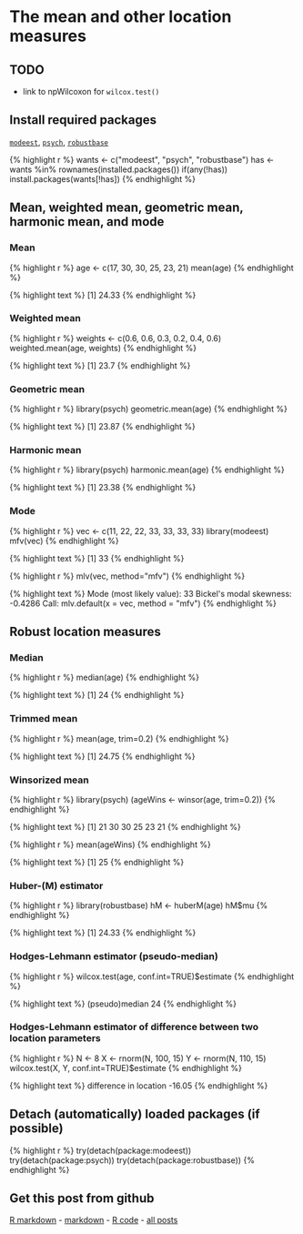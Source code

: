 The mean and other location measures
=========================

TODO
-------------------------

 - link to npWilcoxon for `wilcox.test()`

Install required packages
-------------------------

[`modeest`](http://cran.r-project.org/package=modeest), [`psych`](http://cran.r-project.org/package=psych), [`robustbase`](http://cran.r-project.org/package=robustbase)


{% highlight r %}
wants <- c("modeest", "psych", "robustbase")
has   <- wants %in% rownames(installed.packages())
if(any(!has)) install.packages(wants[!has])
{% endhighlight %}


Mean, weighted mean, geometric mean, harmonic mean, and mode
-------------------------

### Mean


{% highlight r %}
age <- c(17, 30, 30, 25, 23, 21)
mean(age)
{% endhighlight %}



{% highlight text %}
[1] 24.33
{% endhighlight %}


### Weighted mean


{% highlight r %}
weights <- c(0.6, 0.6, 0.3, 0.2, 0.4, 0.6)
weighted.mean(age, weights)
{% endhighlight %}



{% highlight text %}
[1] 23.7
{% endhighlight %}


### Geometric mean


{% highlight r %}
library(psych)
geometric.mean(age)
{% endhighlight %}



{% highlight text %}
[1] 23.87
{% endhighlight %}


### Harmonic mean


{% highlight r %}
library(psych)
harmonic.mean(age)
{% endhighlight %}



{% highlight text %}
[1] 23.38
{% endhighlight %}


### Mode


{% highlight r %}
vec <- c(11, 22, 22, 33, 33, 33, 33)
library(modeest)
mfv(vec)
{% endhighlight %}



{% highlight text %}
[1] 33
{% endhighlight %}



{% highlight r %}
mlv(vec, method="mfv")
{% endhighlight %}



{% highlight text %}
Mode (most likely value): 33 
Bickel's modal skewness: -0.4286 
Call: mlv.default(x = vec, method = "mfv") 
{% endhighlight %}


Robust location measures
-------------------------

### Median


{% highlight r %}
median(age)
{% endhighlight %}



{% highlight text %}
[1] 24
{% endhighlight %}


### Trimmed mean


{% highlight r %}
mean(age, trim=0.2)
{% endhighlight %}



{% highlight text %}
[1] 24.75
{% endhighlight %}


### Winsorized mean


{% highlight r %}
library(psych)
(ageWins <- winsor(age, trim=0.2))
{% endhighlight %}



{% highlight text %}
[1] 21 30 30 25 23 21
{% endhighlight %}



{% highlight r %}
mean(ageWins)
{% endhighlight %}



{% highlight text %}
[1] 25
{% endhighlight %}


### Huber-\(M\) estimator


{% highlight r %}
library(robustbase)
hM <- huberM(age)
hM$mu
{% endhighlight %}



{% highlight text %}
[1] 24.33
{% endhighlight %}


### Hodges-Lehmann estimator (pseudo-median)


{% highlight r %}
wilcox.test(age, conf.int=TRUE)$estimate
{% endhighlight %}



{% highlight text %}
(pseudo)median 
            24 
{% endhighlight %}


### Hodges-Lehmann estimator of difference between two location parameters


{% highlight r %}
N <- 8
X <- rnorm(N, 100, 15)
Y <- rnorm(N, 110, 15)
wilcox.test(X, Y, conf.int=TRUE)$estimate
{% endhighlight %}



{% highlight text %}
difference in location 
                -16.05 
{% endhighlight %}


Detach (automatically) loaded packages (if possible)
-------------------------


{% highlight r %}
try(detach(package:modeest))
try(detach(package:psych))
try(detach(package:robustbase))
{% endhighlight %}


Get this post from github
----------------------------------------------

[R markdown](https://github.com/dwoll/RExRepos/raw/master/Rmd/mean.Rmd) - [markdown](https://github.com/dwoll/RExRepos/raw/master/md/mean.md) - [R code](https://github.com/dwoll/RExRepos/raw/master/R/mean.R) - [all posts](https://github.com/dwoll/RExRepos)
